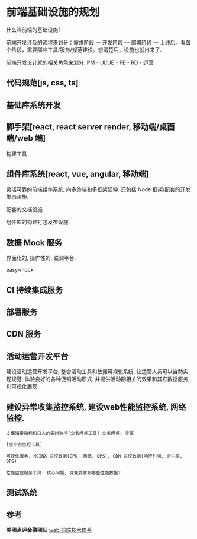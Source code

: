 # 前端基础设施的规划

  什么叫前端的基础设施?

  前端开发涉及的流程来划分：需求阶段 — 开发阶段 — 部署阶段 — 上线后。看每个阶段，需要哪些工具/服务/规范建设。想清楚后，设施也就出来了.

  前端开发设计就的相关角色来划分: PM - UI/UE - FE - RD - 运营

## 代码规范[js, css, ts]

## 基础库系统开发

## 脚手架[react, react server render, 移动端/桌面端/web 端]

  构建工具

## 组件库系统[react, vue, angular, 移动端]

  灵活可靠的前端组件系统, 向多终端和多框架延伸. 还包括 Node 框架/配套的开发生态设施.

  配套的文档设施.

  组件库的构建打包发布设施.

## 数据 Mock 服务

  界面化的, 操作性的. 联调平台.

  easy-mock

## CI 持续集成服务

## 部署服务

## CDN 服务

## 活动运营开发平台

  建设活动运营开发平台, 整合活动工具和数据可视化系统, 让运营人员可以自助实现规范, 体验良好的各种促销活动形式. 并提供活动期相关的效果和其它数据服务和可视化展现.

## 建设异常收集监控系统, 建设web性能监控系统, 网络监控.

    支撑海量指标和日志的实时监控[业务埋点工具] 业务埋点: 灵犀

    [全平台监控工具]

    可视化服务, NGINX 监控数据(CPU, 网络, QPS), CDN 监控数据(响应时间, 命中率, QPS)

    性能监控服务工具: 核心问题, 究竟要拿到哪些性能数据?

## 测试系统

## 参考

  **美团点评金融团队** [web 前端技术体系](https://tech.meituan.com/front_end_web_architecture.html)
